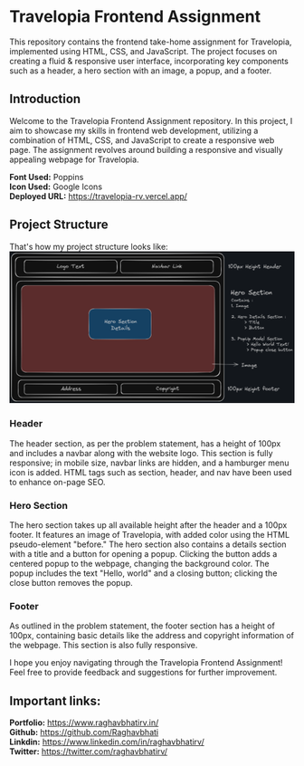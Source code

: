 # Travelopia Frontend Assignment

This repository contains the frontend take-home assignment for Travelopia, implemented using HTML, CSS, and JavaScript. The project focuses on creating a fluid & responsive user interface, incorporating key components such as a header, a hero section with an image, a popup, and a footer.

## Introduction

Welcome to the Travelopia Frontend Assignment repository. In this project, I aim to showcase my skills in frontend web development, utilizing a combination of HTML, CSS, and JavaScript to create a responsive web page. The assignment revolves around building a responsive and visually appealing webpage for Travelopia.

**Font Used:** Poppins
<br>
**Icon Used:** Google Icons
<br>
**Deployed URL:** https://travelopia-rv.vercel.app/

## Project Structure
That's how my project structure looks like:
![Project_Structue](./Readme%20Image/Structure.png)


### Header

The header section, as per the problem statement, has a height of 100px and includes a navbar along with the website logo. This section is fully responsive; in mobile size, navbar links are hidden, and a hamburger menu icon is added. HTML tags such as section, header, and nav have been used to enhance on-page SEO.

### Hero Section

The hero section takes up all available height after the header and a 100px footer. It features an image of Travelopia, with added color using the HTML pseudo-element "before." The hero section also contains a details section with a title and a button for opening a popup. Clicking the button adds a centered popup to the webpage, changing the background color. The popup includes the text "Hello, world" and a closing button; clicking the close button removes the popup.

### Footer

As outlined in the problem statement, the footer section has a height of 100px, containing basic details like the address and copyright information of the webpage. This section is also fully responsive.

I hope you enjoy navigating through the Travelopia Frontend Assignment! Feel free to provide feedback and suggestions for further improvement.

## Important links:


**Portfolio:** https://www.raghavbhatirv.in/
<br>
**Github:** https://github.com/Raghavbhati
<br>
**Linkdin:** https://www.linkedin.com/in/raghavbhatirv/
<br>
**Twitter:** https://twitter.com/raghavbhatirv/
